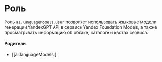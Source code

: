 # Роль

Роль `ai.languageModels.user` позволяет использовать языковые модели генерации YandexGPT API в сервисе Yandex Foundation Models, а также просматривать информацию об облаке, каталоге и квотах сервиса.


#### Родители

- [[ai.languageModels]]
